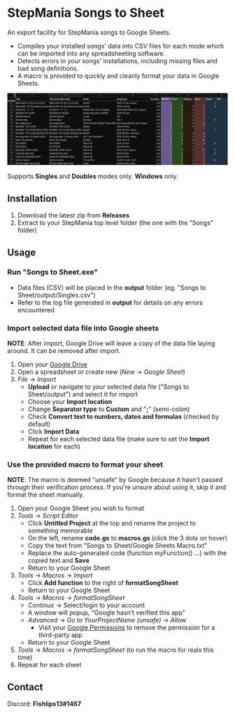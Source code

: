 # StepMania Songs to Sheet

An export facility for StepMania songs to Google Sheets.

* Compiles your installed songs' data into CSV files for each mode which can be imported into any spreadsheeting software.
* Detects errors in your songs' installations, including missing files and bad song definitions.
* A macro is provided to quickly and cleanly format your data in Google Sheets.

![Example image](/songs-to-sheet-example.png)

Supports __Singles__ and __Doubles__ modes only.
__Windows__ only.

## Installation

1. Download the latest zip from __Releases__
2. Extract to your StepMania top level folder (the one with the "Songs" folder)

## Usage

### Run "Songs to Sheet.exe"

* Data files (CSV) will be placed in the __output__ folder (eg. "Songs to Sheet/output/Singles.csv")
* Refer to the log file generated in __output__ for details on any errors encountered

### Import selected data file into Google sheets

__NOTE__: After import, Google Drive will leave a copy of the data file laying around. It can be removed after import.

1. Open your [Google Drive](https://drive.google.com)
2. Open a spreadsheet or create new (_New_ -> _Google Sheet_)
3. _File_ -> _Import_
   * __Upload__ or navigate to your selected data file ("Songs to Sheet/output") and select it for import
   * Choose your __Import location__
   * Change __Separator type__ to __Custom__ and "__;__" (semi-colon)
   * Check __Convert text to numbers, dates and formulas__ (checked by default)
   * Click __Import Data__
   * Repeat for each selected data file (make sure to set the __Import location__ for each)

### Use the provided macro to format your sheet

__NOTE__: The macro is deemed "unsafe" by Google because it hasn't passed through their verification process.
If you're unsure about using it, skip it and format the sheet manually.

1. Open your Google Sheet you wish to format
2. _Tools_ -> _Script Editor_
   * Click __Untitled Project__ at the top and rename the project to something memorable
   * On the left, rename __code.gs__ to __macros.gs__ (click the 3 dots on hover)
   * Copy the text from "Songs to Sheet/Google Sheets Macro.txt"
   * Replace the auto-generated code (function myFunction() ...) with the copied text and __Save__
   * Return to your Google Sheet
3. _Tools_ -> _Macros_ -> _Import_
   * Click __Add function__ to the right of __formatSongSheet__
   * Return to your Google Sheet
4. _Tools_ -> _Macros_ -> _formatSongSheet_
   * _Continue_ -> Select/login to your account
   * A window will popup, "Google hasn’t verified this app"
   * _Advanced_ -> _Go to YourProjectName (unsafe)_ -> _Allow_
      * Visit your [Google Permissions](https://myaccount.google.com/permissions) to remove the permission for a third-party app
   * Return to your Google Sheet
5. _Tools_ -> _Macros_ -> _formatSongSheet_ (to run the macro for reals this time)
6. Repeat for each sheet

## Contact

Discord: __Fishlips13#1467__
